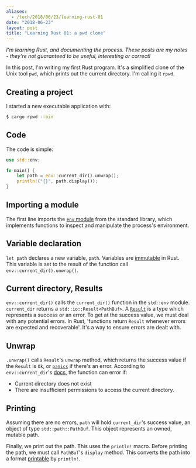 ```yaml
---
aliases:
  - /tech/2018/06/23/learning-rust-01
date: "2018-06-23"
layout: post
title: "Learning Rust 01: a pwd clone"
---
```


_I'm learning Rust, and documenting the process. These posts are my notes -
they're not guaranteed to be useful, interesting or correct!_

In this post, I'm writing my first Rust program. It's a simplified clone of the
Unix tool `pwd`, which prints out the current directory. I'm calling it `rpwd`.

## Creating a project

I started a new executable application with:

```sh
$ cargo rpwd --bin
```

## Code

The code is simple:

```rust
use std::env;

fn main() {
    let path = env::current_dir().unwrap();
    println!("{}", path.display());
}
```

## Importing a module

The first line imports the
[`env` module](https://doc.rust-lang.org/std/env/index.html) from the standard
library, which implements functions to inspect and manipulate the process's
environment.

## Variable declaration

`let path` declares a new variable, `path`. Variables are
[immutable](https://doc.rust-lang.org/book/second-edition/ch03-01-variables-and-mutability.html)
in Rust. This variable is set to the result of the function call
`env::current_dir().unwrap()`.

## Current directory, Results

`env::current_dir()` calls the `current_dir()` function in the `std::env`
module. `current_dir` returns a `std::io::Result<PathBuf>`. A
[`Result`](https://doc.rust-lang.org/std/result/index.html) is a type which
represents a success or an error. To get at the success value, we must deal with
any potential errors. In Rust, 'functions return `Result` whenever errors are
expected and recoverable'. It's a way to ensure errors are dealt with.

## Unwrap

`.unwrap()` calls `Result`'s `unwrap` method, which returns the success value if
the `Result` is `Ok`, or
[`panics`](https://doc.rust-lang.org/std/macro.panic.html) if there's an error.
According to `env::current_dir`'s
[docs](https://doc.rust-lang.org/std/env/fn.current_dir.html#errors), the
function can error if:

- Current directory does not exist
- There are insufficient permissions to access the current directory.

## Printing

Assuming there are no errors, `path` will hold `current_dir`'s success value, an
object of type `std::path::PathBuf`. This object represents an owned, mutable
path.

Finally, we print out the path. This uses the `println!` macro. Before printing
the path, we must call `PathBuf`'s `display` method. This converts the path into
a format [printable](https://stackoverflow.com/a/24061240) by `println!`.

